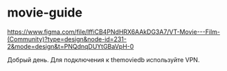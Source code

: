 # movie-guide

https://www.figma.com/file/lffiCB4PNdHRX6AAkDG3A7/VT-Movie---Film-(Community)?type=design&node-id=231-2&mode=design&t=PNQdnqDUYtGBaVpH-0

Добрый день. Для подключения к themoviedb используйте VPN.
